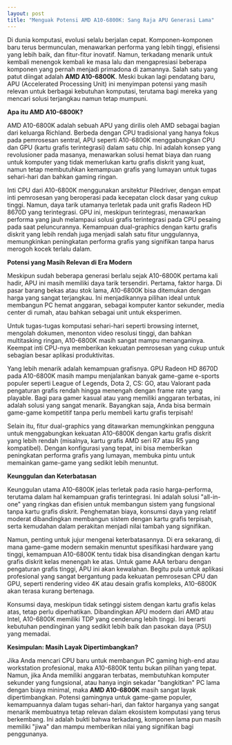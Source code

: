 ```yaml
---
layout: post
title: "Menguak Potensi AMD A10-6800K: Sang Raja APU Generasi Lama"
---
```


Di dunia komputasi, evolusi selalu berjalan cepat. Komponen-komponen baru terus bermunculan, menawarkan performa yang lebih tinggi, efisiensi yang lebih baik, dan fitur-fitur inovatif. Namun, terkadang menarik untuk kembali menengok kembali ke masa lalu dan mengapresiasi beberapa komponen yang pernah menjadi primadona di zamannya. Salah satu yang patut diingat adalah **AMD A10-6800K**. Meski bukan lagi pendatang baru, APU (Accelerated Processing Unit) ini menyimpan potensi yang masih relevan untuk berbagai kebutuhan komputasi, terutama bagi mereka yang mencari solusi terjangkau namun tetap mumpuni.

**Apa itu AMD A10-6800K?**

AMD A10-6800K adalah sebuah APU yang dirilis oleh AMD sebagai bagian dari keluarga Richland. Berbeda dengan CPU tradisional yang hanya fokus pada pemrosesan sentral, APU seperti A10-6800K menggabungkan CPU dan GPU (kartu grafis terintegrasi) dalam satu chip. Ini adalah konsep yang revolusioner pada masanya, menawarkan solusi hemat biaya dan ruang untuk komputer yang tidak memerlukan kartu grafis diskrit yang kuat, namun tetap membutuhkan kemampuan grafis yang lumayan untuk tugas sehari-hari dan bahkan gaming ringan.

Inti CPU dari A10-6800K menggunakan arsitektur Piledriver, dengan empat inti pemrosesan yang beroperasi pada kecepatan clock dasar yang cukup tinggi. Namun, daya tarik utamanya terletak pada unit grafis Radeon HD 8670D yang terintegrasi. GPU ini, meskipun terintegrasi, menawarkan performa yang jauh melampaui solusi grafis terintegrasi pada CPU pesaing pada saat peluncurannya. Kemampuan dual-graphics dengan kartu grafis diskrit yang lebih rendah juga menjadi salah satu fitur unggulannya, memungkinkan peningkatan performa grafis yang signifikan tanpa harus merogoh kocek terlalu dalam.

**Potensi yang Masih Relevan di Era Modern**

Meskipun sudah beberapa generasi berlalu sejak A10-6800K pertama kali hadir, APU ini masih memiliki daya tarik tersendiri. Pertama, faktor harga. Di pasar barang bekas atau stok lama, A10-6800K bisa ditemukan dengan harga yang sangat terjangkau. Ini menjadikannya pilihan ideal untuk membangun PC hemat anggaran, sebagai komputer kantor sekunder, media center di rumah, atau bahkan sebagai unit untuk eksperimen.

Untuk tugas-tugas komputasi sehari-hari seperti browsing internet, mengolah dokumen, menonton video resolusi tinggi, dan bahkan multitasking ringan, A10-6800K masih sangat mampu menanganinya. Keempat inti CPU-nya memberikan kekuatan pemrosesan yang cukup untuk sebagian besar aplikasi produktivitas.

Yang lebih menarik adalah kemampuan grafisnya. GPU Radeon HD 8670D pada A10-6800K masih mampu menjalankan banyak game-game e-sports populer seperti League of Legends, Dota 2, CS: GO, atau Valorant pada pengaturan grafis rendah hingga menengah dengan frame rate yang playable. Bagi para gamer kasual atau yang memiliki anggaran terbatas, ini adalah solusi yang sangat menarik. Bayangkan saja, Anda bisa bermain game-game kompetitif tanpa perlu membeli kartu grafis terpisah!

Selain itu, fitur dual-graphics yang ditawarkan memungkinkan pengguna untuk menggabungkan kekuatan A10-6800K dengan kartu grafis diskrit yang lebih rendah (misalnya, kartu grafis AMD seri R7 atau R5 yang kompatibel). Dengan konfigurasi yang tepat, ini bisa memberikan peningkatan performa grafis yang lumayan, membuka pintu untuk memainkan game-game yang sedikit lebih menuntut.

**Keunggulan dan Keterbatasan**

Keunggulan utama A10-6800K jelas terletak pada rasio harga-performa, terutama dalam hal kemampuan grafis terintegrasi. Ini adalah solusi "all-in-one" yang ringkas dan efisien untuk membangun sistem yang fungsional tanpa kartu grafis diskrit. Penghematan biaya, konsumsi daya yang relatif moderat dibandingkan membangun sistem dengan kartu grafis terpisah, serta kemudahan dalam perakitan menjadi nilai tambah yang signifikan.

Namun, penting untuk jujur mengenai keterbatasannya. Di era sekarang, di mana game-game modern semakin menuntut spesifikasi hardware yang tinggi, kemampuan A10-6800K tentu tidak bisa disandingkan dengan kartu grafis diskrit kelas menengah ke atas. Untuk game AAA terbaru dengan pengaturan grafis tinggi, APU ini akan kewalahan. Begitu pula untuk aplikasi profesional yang sangat bergantung pada kekuatan pemrosesan CPU dan GPU, seperti rendering video 4K atau desain grafis kompleks, A10-6800K akan terasa kurang bertenaga.

Konsumsi daya, meskipun tidak setinggi sistem dengan kartu grafis kelas atas, tetap perlu diperhatikan. Dibandingkan APU modern dari AMD atau Intel, A10-6800K memiliki TDP yang cenderung lebih tinggi. Ini berarti kebutuhan pendinginan yang sedikit lebih baik dan pasokan daya (PSU) yang memadai.

**Kesimpulan: Masih Layak Dipertimbangkan?**

Jika Anda mencari CPU baru untuk membangun PC gaming high-end atau workstation profesional, maka A10-6800K tentu bukan pilihan yang tepat. Namun, jika Anda memiliki anggaran terbatas, membutuhkan komputer sekunder yang fungsional, atau hanya ingin sekadar "bangkitkan" PC lama dengan biaya minimal, maka **AMD A10-6800K** masih sangat layak dipertimbangkan. Potensi gamingnya untuk game-game populer, kemampuannya dalam tugas sehari-hari, dan faktor harganya yang sangat menarik membuatnya tetap relevan dalam ekosistem komputasi yang terus berkembang. Ini adalah bukti bahwa terkadang, komponen lama pun masih memiliki "jiwa" dan mampu memberikan nilai yang signifikan bagi penggunanya.
